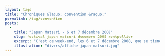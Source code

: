 ```yaml
---
layout: tags
title: "Chroniques &laquo; convention &raquo;"
permalink: /tag/convention
posts:
  -
    title: "Japan Matsuri - 6 et 7 décembre 2008"
    slug: festival-japan-matsuri-decembre-2008-montpellier
    excerpt: "C'est ce week-end, les 6 et 7 décembre 2008, que se tiendra à l'Hôtel de Ville de Montpellier la deuxième édition du festival Japan Matsuri réunissant comme l'indique le site internet de l'événement \"le subtil mélange du japon d’aujourd’hui et d’autrefois\".Au programme :- Cosplay- Défilés de mode- Karaoké- Jeux vidéo- Concerts Plus de"
    illustration: "divers/affiche-japan-matsuri.jpg"
---
```



